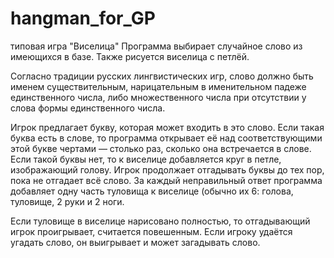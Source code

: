 # hangman_for_GP
типовая игра "Виселица"
Программа выбирает случайное слово из имеющихся в базе. Также рисуется виселица с петлёй.

Согласно традиции русских лингвистических игр, слово должно быть именем существительным, нарицательным в именительном падеже единственного числа, либо множественного числа при отсутствии у слова формы единственного числа.

Игрок предлагает букву, которая может входить в это слово. Если такая буква есть в слове, то программа открывает её над соответствующими этой букве чертами — столько раз, сколько она встречается в слове. Если такой буквы нет, то к виселице добавляется круг в петле, изображающий голову. Игрок продолжает отгадывать буквы до тех пор, пока не отгадает всё слово. За каждый неправильный ответ программа добавляет одну часть туловища к виселице (обычно их 6: голова, туловище, 2 руки и 2 ноги.

Если туловище в виселице нарисовано полностью, то отгадывающий игрок проигрывает, считается повешенным. Если игроку удаётся угадать слово, он выигрывает и может загадывать слово.
